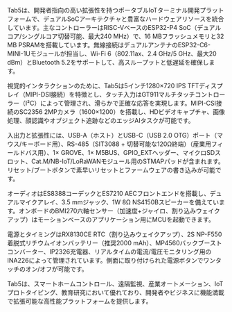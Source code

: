 Tab5は、開発者指向の高い拡張性を持つポータブルIoTターミナル開発プラットフォームで、デュアルSoCアーキテクチャと豊富なハードウェアリソースを統合しています。主なコントローラーはRISC-VベースのESP32-P4 SoC（デュアルコア/シングルコア切替可能、最大240 MHz）で、16 MBフラッシュメモリと32 MB PSRAMを搭載しています。無線接続はデュアルアンテナのESP32-C6-MINI-1Uモジュールが担当し、Wi-Fi 6（802.11ax、2.4 GHz/5 GHz、最大20 dBm）とBluetooth 5.2をサポートして、高スループットと低遅延を確保します。

視覚的インタラクションのために、Tab5は5インチ1280×720 IPS TFTディスプレイ（MIPI-DSI接続）を特徴とし、タッチ入力はGT911マルチタッチコントローラー（I²C）によって管理され、滑らかで正確な応答を実現します。MIPI-CSI接続のSC2356 2MPカメラ（1600×1200）を搭載し、HDビデオキャプチャ、画像処理、顔認識やオブジェクト追跡などのエッジAIタスクが可能です。

入出力と拡張性には、USB-A（ホスト）とUSB-C（USB 2.0 OTG）ポート（マウス/キーボード用）、RS-485（SIT3088 + 切替可能な120Ω終端）（産業用フィールドバス用）、1× GROVE、1× M5BUS、GPIO_EXTヘッダー、マイクロSDスロット、Cat.M/NB-IoT/LoRaWANモジュール用のSTMAPパッドが含まれます。リセット/ブートボタンで素早いリセットとファームウェアの書き込みが可能です。

オーディオはES8388コーデックとES7210 AECフロントエンドを搭載し、デュアルマイクアレイ、3.5 mmジャック、1W 8Ω NS4150Bスピーカーを備えています。オンボードのBMI270六軸センサー（加速度+ジャイロ、割り込みウェイクアップ）はモーションベースのアプリケーション用にMCUを起動できます。

電源とタイミングはRX8130CE RTC（割り込みウェイクアップ）、2S NP-F550着脱式リチウムイオンバッテリー（推奨2000 mAh）、MP4560バックブーストコンバーター、IP2326充電器、リアルタイムの電流/電圧モニタリング用のINA226によって管理されています。側面に取り付けられた電源ボタンでワンタッチのオン/オフが可能です。

Tab5は、スマートホームコントロール、遠隔監視、産業オートメーション、IoTプロトタイピング、教育研究において優れており、開発者やビジネスに機能満載で拡張可能な高性能プラットフォームを提供します。
